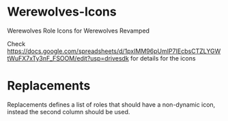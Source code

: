 # Werewolves-Icons
Werewolves Role Icons for Werewolves Revamped

Check https://docs.google.com/spreadsheets/d/1pxIMM96pUmIP7IEcbsCTZLYGWtWuFX7xTy3nF_FSOOM/edit?usp=drivesdk for details for the icons

# Replacements
Replacements defines a list of roles that should have a non-dynamic icon, instead the second column should be used.
